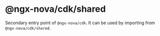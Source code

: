# @ngx-nova/cdk/shared

Secondary entry point of `@ngx-nova/cdk`. It can be used by importing from `@ngx-nova/cdk/shared`.
